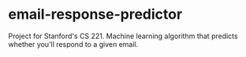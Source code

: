 # email-response-predictor
Project for Stanford's CS 221. Machine learning algorithm that predicts whether you'll respond to a given email.
